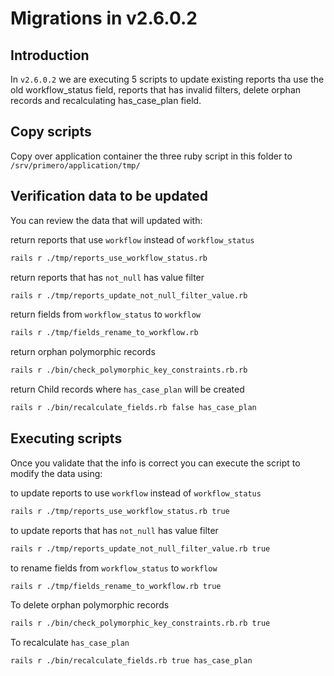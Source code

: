Migrations in v2.6.0.2
========

## Introduction
In `v2.6.0.2` we are executing 5 scripts to update existing reports tha use the old workflow_status field, reports that has invalid filters, delete orphan records and recalculating has_case_plan field.

## Copy scripts
Copy over application container the three ruby script in this folder to `/srv/primero/application/tmp/`


## Verification data to be updated
You can review the data that will updated with:

return reports that use `workflow` instead of `workflow_status`
```bash
rails r ./tmp/reports_use_workflow_status.rb
```

return reports that has `not_null` has value filter
```bash
rails r ./tmp/reports_update_not_null_filter_value.rb
```

return fields from `workflow_status` to `workflow`
```bash
rails r ./tmp/fields_rename_to_workflow.rb
```

return orphan polymorphic records
```bash
rails r ./bin/check_polymorphic_key_constraints.rb.rb
```

return Child records where `has_case_plan` will be created
```bash
rails r ./bin/recalculate_fields.rb false has_case_plan
```


## Executing scripts
Once you validate that the info is correct you can execute the script to modify the data using:

to update reports to use `workflow` instead of `workflow_status`
```bash
rails r ./tmp/reports_use_workflow_status.rb true
```

to update reports that has `not_null` has value filter
```bash
rails r ./tmp/reports_update_not_null_filter_value.rb true
```

to rename fields from `workflow_status` to `workflow`
```bash
rails r ./tmp/fields_rename_to_workflow.rb true
```

To delete orphan polymorphic records
```bash
rails r ./bin/check_polymorphic_key_constraints.rb.rb true
```

To recalculate `has_case_plan`
```bash
rails r ./bin/recalculate_fields.rb true has_case_plan
```